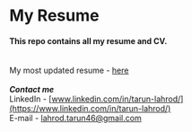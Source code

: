 # My Resume
#### This repo contains all my resume and CV.
<br> My most updated resume - [here](https://github.com/tarunlahrod/My-resume/blob/master/Tarun_Lahrod_s_CV(4th%20semester).pdf)
<br><br>
__*Contact me*__
<br> LinkedIn - [www.linkedin.com/in/tarun-lahrod/](https://www.linkedin.com/in/tarun-lahrod/)
<br> E-mail - lahrod.tarun46@gmail.com
